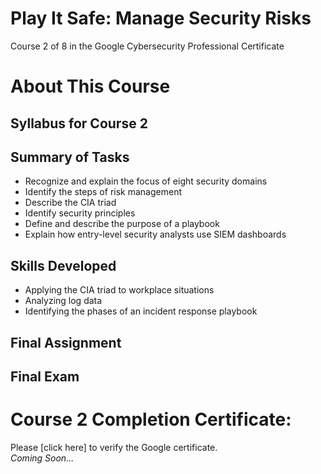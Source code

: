 # Play It Safe: Manage Security Risks
Course 2 of 8 in the Google Cybersecurity Professional Certificate
# About This Course
## Syllabus for Course 2
## Summary of Tasks
- Recognize and explain the focus of eight security domains
- Identify the steps of risk management
- Describe the CIA triad
- Identify security principles
- Define and describe the purpose of a playbook
- Explain how entry-level security analysts use SIEM dashboards
## Skills Developed
- Applying the CIA triad to workplace situations
- Analyzing log data
- Identifying the phases of an incident response playbook
## Final Assignment
## Final Exam
# Course 2 Completion Certificate:
Please [click here] to verify the Google certificate. <br>
*Coming Soon...*
